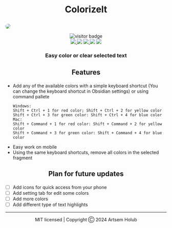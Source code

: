 # <p align="center">Colorizelt</p>
<img src="https://github.com/WiNE-iNEFF/obsidian-colorizelt/blob/main/img/colorizelt.png" style="border-radius: 10px;">
<p align="center">
    <img src='https://visitor-badge.laobi.icu/badge?page_id=WiNE-iNEFF.obsidian-colorizelt&&right_color=green&left_text=Visitors' alt='visitor badge'><br>
    <a href="https://github.com/WiNE-iNEFF/obsidian-colorizelt/releases/latest">
        <img src="https://img.shields.io/github/manifest-json/v/WiNE-iNEFF/obsidian-colorizelt?color=blue">
    </a>
    <img src="https://img.shields.io/github/release-date/WiNE-iNEFF/obsidian-colorizelt">
    <a href="https://github.com/WiNE-iNEFF/obsidian-colorizelt/blob/main/LICENSE">
        <img src="https://img.shields.io/github/license/WiNE-iNEFF/obsidian-colorizelt">
    </a>
    <img src="https://img.shields.io/github/downloads/WiNE-iNEFF/obsidian-colorizelt/total">
    <a href="https://github.com/WiNE-iNEFF/obsidian-colorizelt/issues">
        <img src="https://img.shields.io/github/issues/WiNE-iNEFF/obsidian-colorizelt">
    </a>
</p>

### <p align="center">Easy color or clear selected text</p>

## <p align="center">Features</p>
- Add any of the available colors with a simple keyboard shortcut (You can change the keyboard shortcut in Obsidian settings) or using command pallete
  ```
  Windows:
  Shift + Ctrl + 1 for red color; Shift + Ctrl + 2 for yellow color
  Shift + Ctrl + 3 for green color: Shift + Ctrl + 4 for blue color
  Mac:
  Shift + Command + 1 for red color: Shift + Command + 2 for yellow color
  Shift + Command + 3 for green color: Shift + Command + 4 for blue color
  ```
- Easy work on mobile
- Using the same keyboard shortcuts, remove all colors in the selected fragment

## <p align="center">Plan for future updates</p>
- [ ] Add icons for quick access from your phone
- [ ] Add setting tab for edit some colors
- [ ] Add more colors
- [ ] Add different type of text highlights

<hr>
<p align="center">MIT licensed | Copyright Ⓒ 2024 Artsem Holub</p>
